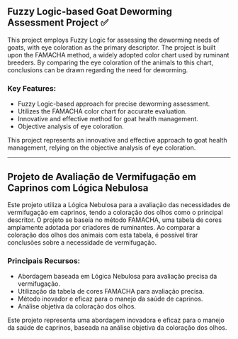 ## Fuzzy Logic-based Goat Deworming Assessment Project ✅

This project employs Fuzzy Logic for assessing the deworming needs of goats, with eye coloration as the primary descriptor. The project is built upon the FAMACHA method, a widely adopted color chart used by ruminant breeders. By comparing the eye coloration of the animals to this chart, conclusions can be drawn regarding the need for deworming. 

### Key Features:

- Fuzzy Logic-based approach for precise deworming assessment.
- Utilizes the FAMACHA color chart for accurate evaluation.
- Innovative and effective method for goat health management.
- Objective analysis of eye coloration.

This project represents an innovative and effective approach to goat health management, relying on the objective analysis of eye coloration.

***

## Projeto de Avaliação de Vermifugação em Caprinos com Lógica Nebulosa

Este projeto utiliza a Lógica Nebulosa para a avaliação das necessidades de vermifugação em caprinos, tendo a coloração dos olhos como o principal descritor. O projeto se baseia no método FAMACHA, uma tabela de cores amplamente adotada por criadores de ruminantes. Ao comparar a coloração dos olhos dos animais com esta tabela, é possível tirar conclusões sobre a necessidade de vermifugação.

### Principais Recursos:

- Abordagem baseada em Lógica Nebulosa para avaliação precisa da vermifugação.
- Utilização da tabela de cores FAMACHA para avaliação precisa.
- Método inovador e eficaz para o manejo da saúde de caprinos.
- Análise objetiva da coloração dos olhos.

Este projeto representa uma abordagem inovadora e eficaz para o manejo da saúde de caprinos, baseada na análise objetiva da coloração dos olhos.
